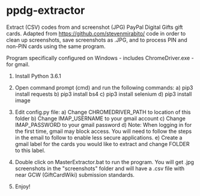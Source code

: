 # ppdg-extractor
Extract (CSV) codes from and screenshot (JPG) PayPal Digital Gifts gift cards. Adapted from https://github.com/stevenmirabito/ code in order to clean up screenshots, save screenshots as .JPG, and to process PIN and non-PIN cards using the same program.

Program specifically configured on Windows - includes ChromeDriver.exe - for gmail.

1) Install Python 3.6.1

2) Open command prompt (cmd) and run the following commands:
	a) pip3 install requests
	b) pip3 install bs4
	c) pip3 install selenium
	d) pip3 install image

3) Edit config.py file:
	a) Change CHROMEDRIVER_PATH to location of this folder
	b) Change IMAP_USERNAME to your gmail account
	c) Change IMAP_PASSWORD to your gmail password
	d) Note: When logging in for the first time, gmail may block access. You will need to follow the steps in the email to follow to enable less secure applications.
	e) Create a gmail label for the cards you would like to extract and change FOLDER to this label.
	
4) Double click on MasterExtractor.bat to run the program. You will get .jpg screenshots in the "screenshots" folder and will have a .csv file with near GCW (GiftCardWiki) submission standards.

5) Enjoy!
